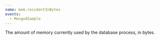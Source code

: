 ```yaml
---
name: mem.residentInBytes
events:
  - MongodSample
---
```


The amount of memory currently used by the database process, in bytes.